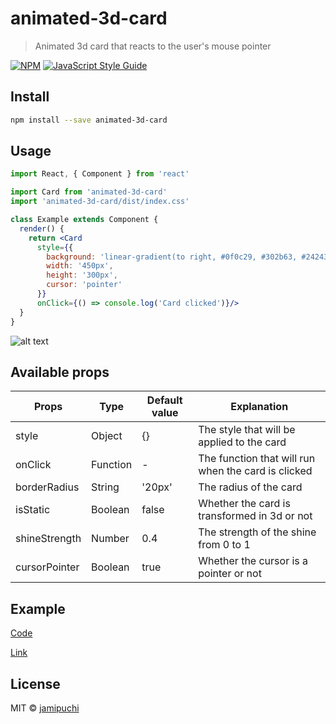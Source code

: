 # animated-3d-card

> Animated 3d card that reacts to the user&#x27;s mouse pointer

[![NPM](https://img.shields.io/npm/v/animated-3d-card.svg)](https://www.npmjs.com/package/animated-3d-card) [![JavaScript Style Guide](https://img.shields.io/badge/code_style-standard-brightgreen.svg)](https://standardjs.com)

## Install

```bash
npm install --save animated-3d-card
```

## Usage

```jsx
import React, { Component } from 'react'

import Card from 'animated-3d-card'
import 'animated-3d-card/dist/index.css'

class Example extends Component {
  render() {
    return <Card       
      style={{
        background: 'linear-gradient(to right, #0f0c29, #302b63, #24243e)',
        width: '450px',
        height: '300px',
        cursor: 'pointer'
      }}
      onClick={() => console.log('Card clicked')}/>
  }
}
```
![alt text](https://i.ibb.co/d7MVJJy/ezgif-com-gif-maker-1.gif)


## Available props
| Props         | Type          | Default value | Explanation   |
| ------------- | ------------- | ------------- | ------------- |
| style         | Object        | {}            | The style that will be applied to the card |
| onClick       | Function      | -            | The function that will run when the card is clicked |
| borderRadius  | String        | '20px'        | The radius of the card |
| isStatic      | Boolean       | false         | Whether the card is transformed in 3d or not |
| shineStrength | Number        | 0.4           | The strength of the shine from 0 to 1 |
| cursorPointer | Boolean       | true          | Whether the cursor is a pointer or not |

## Example

[Code](https://github.com/jamipuchi/animated-3d-card/blob/master/example/src/App.js)

[Link](https://jamipuchi.github.io/animated-3d-card/)

## License

MIT © [jamipuchi](https://github.com/jamipuchi)
